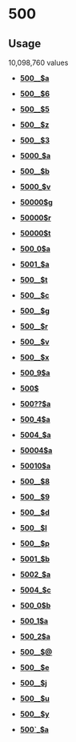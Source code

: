 # 500

## Usage

10,098,760 values

-   **[500\_\_$a](../../tags/500/500__a-1.md)**  

-   **[500\_\_$6](../../tags/500/500__6-2.md)**  

-   **[500\_\_$5](../../tags/500/500__5-3.md)**  

-   **[500\_\_$z](../../tags/500/500__z-4.md)**  

-   **[500\_\_$3](../../tags/500/500__3-5.md)**  

-   **[5000\_$a](../../tags/500/5000_a-6.md)**  

-   **[500\_\_$b](../../tags/500/500__b-7.md)**  

-   **[5000\_$v](../../tags/500/5000_v-8.md)**  

-   **[50000$g](../../tags/500/50000g-9.md)**  

-   **[50000$r](../../tags/500/50000r-10.md)**  

-   **[50000$t](../../tags/500/50000t-11.md)**  

-   **[500\_0$a](../../tags/500/500_0a-12.md)**  

-   **[5001\_$a](../../tags/500/5001_a-13.md)**  

-   **[500\_\_$t](../../tags/500/500__t-14.md)**  

-   **[500\_\_$c](../../tags/500/500__c-15.md)**  

-   **[500\_\_$g](../../tags/500/500__g-16.md)**  

-   **[500\_\_$r](../../tags/500/500__r-17.md)**  

-   **[500\_\_$v](../../tags/500/500__v-18.md)**  

-   **[500\_\_$x](../../tags/500/500__x-19.md)**  

-   **[500\_9$a](../../tags/500/500_9a-20.md)**  

-   **[500$](../../tags/500/500-21.md)**  

-   **[500??$a](../../tags/500/500__a-22.md)**  

-   **[500\_4$a](../../tags/500/500_4a-23.md)**  

-   **[5004\_$a](../../tags/500/5004_a-24.md)**  

-   **[50004$a](../../tags/500/50004a-25.md)**  

-   **[50010$a](../../tags/500/50010a-26.md)**  

-   **[500\_\_$8](../../tags/500/500__8-27.md)**  

-   **[500\_\_$9](../../tags/500/500__9-28.md)**  

-   **[500\_\_$d](../../tags/500/500__d-29.md)**  

-   **[500\_\_$l](../../tags/500/500__l-30.md)**  

-   **[500\_\_$p](../../tags/500/500__p-31.md)**  

-   **[5001\_$b](../../tags/500/5001_b-32.md)**  

-   **[5002\_$a](../../tags/500/5002_a-33.md)**  

-   **[5004\_$c](../../tags/500/5004_c-34.md)**  

-   **[500\_0$b](../../tags/500/500_0b-35.md)**  

-   **[500\_1$a](../../tags/500/500_1a-36.md)**  

-   **[500\_2$a](../../tags/500/500_2a-37.md)**  

-   **[500\_\_$@](../../tags/500/500___-38.md)**  

-   **[500\_\_$e](../../tags/500/500__e-39.md)**  

-   **[500\_\_$j](../../tags/500/500__j-40.md)**  

-   **[500\_\_$u](../../tags/500/500__u-41.md)**  

-   **[500\_\_$y](../../tags/500/500__y-42.md)**  

-   **[500\`\_$a](../../tags/500/500__a-43.md)**  


